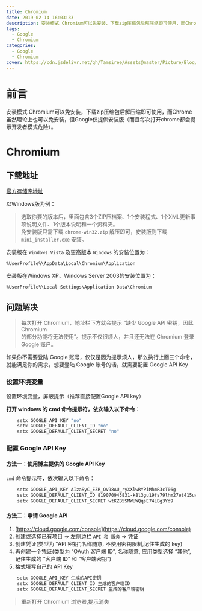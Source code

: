 ```yaml
---
title: Chromium
date: 2019-02-14 16:03:33
description: 安装模式 Chromium可以免安装，下载zip压缩包后解压缩即可使用，而Chrome虽然理论上也可以免安装，但Google仅提供安装版（而且每次打开chrome都会提示开发者模式危险）。
tags:
  - Google
  - Chromium
categories:
  - Google
  - Chromium
cover: https://cdn.jsdelivr.net/gh/Tamsiree/Assets@master/Picture/Blog/Cover/wallhaven-nkp2mm.jpg
---
```


# 前言
安装模式 Chromium可以免安装，下载zip压缩包后解压缩即可使用，而Chrome虽然理论上也可以免安装，但Google仅提供安装版（而且每次打开chrome都会提示开发者模式危险）。



# Chromium
## 下载地址
[官方存储库地址](http://commondatastorage.googleapis.com/chromium-browser-snapshots/index.html)

以Windows版为例：  
> 选取你要的版本后，里面包含3个ZIP压档案、1个安装程式、1个XML更新事项说明文件、1个版本说明和一个资料夹。  
> 免安装版只需下载 `chrome-win32.zip` 解压即可，安装版则下载 `mini_installer.exe` 安装。  

安装版在 `Windows Vista` 及更高版本 `Windows` 的安装位置为：  
```
%UserProfile%\AppData\Local\Chromium\Application  
```

安装版在Windows XP、Windows Server 2003的安装位置为：  
```
%UserProfile%\Local Settings\Application Data\Chromium  
```

## 问题解决

> 每次打开 Chromium，地址栏下方就会提示 “缺少 Google API 密钥，因此 Chromium  
> 的部分功能将无法使用”。提示不仅很烦人，并且还无法在 Chromium 登录 Google 账户。  

如果你不需要登陆 Google 账号，仅仅是因为提示烦人，那么执行上面三个命令，就能满足你的需求，想要登陆 Google 账号的话，就需要配置 Google API Key

### 设置环境变量
设置环境变量，屏蔽提示（推荐直接配置Google API key）

**打开 windows 的 cmd 命令提示符，依次输入以下命令：**
```bash
    setx GOOGLE_API_KEY "no" 
    setx GOOGLE_DEFAULT_CLIENT_ID "no" 
    setx GOOGLE_DEFAULT_CLIENT_SECRET "no"
```

### 配置 Google API Key

#### **方法一：使用博主提供的 Google API Key**

`cmd` 命令提示符，依次输入以下命令：
```bash
    setx GOOGLE_API_KEY AIzaSyC_EZR_OV98AU_ryXXlwRYPiMhmR3cT06g 
    setx GOOGLE_DEFAULT_CLIENT_ID 819070943831-k8l3gu19fs79lhm27et415uvdn69hokt.apps.googleusercontent.com 
    setx GOOGLE_DEFAULT_CLIENT_SECRET wtKZB5SMWUWQqsE74LBg3Yd9
```

#### 方法二：申请 Google API

1. [https://cloud.google.com/console](https://cloud.google.com/console)  
2. 创建或选择已有项目 $\Rightarrow$ 左侧边栏 `API 和 服务` $\Rightarrow$ 凭证  
3. 创建凭证(类型为 “API 密钥”,名称随意, 不使用密钥限制,记住生成的 key)  
4. 再创建一个凭证(类型为 “OAuth 客户端 ID”, 名称随意, 应用类型选择 “其他”, 记住生成的 “客户端 ID” 和 “客户端密钥”)  
5. 格式填写自己的 API Key

```bash
    setx GOOGLE_API_KEY 生成的API密钥 
    setx GOOGLE_DEFAULT_CLIENT_ID 生成的客户端ID 
    setx GOOGLE_DEFAULT_CLIENT_SECRET 生成的客户端密钥
```

> 重新打开 Chromium 浏览器,提示消失